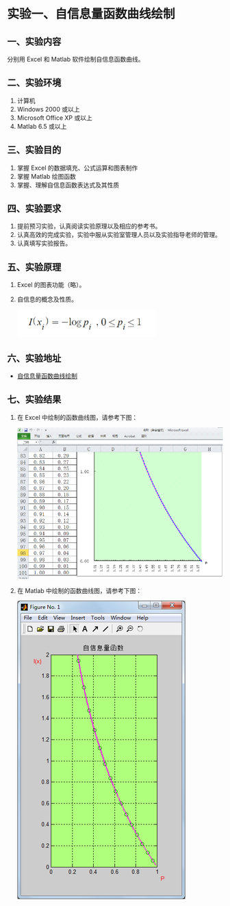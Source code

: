 # 实验一、自信息量函数曲线绘制

## 一、实验内容

分别用 Excel 和 Matlab 软件绘制自信息函数曲线。

## 二、实验环境

1. 计算机
2. Windows 2000 或以上
3. Microsoft Office XP 或以上
4. Matlab 6.5 或以上

## 三、实验目的

1. 掌握 Excel 的数据填充、公式运算和图表制作
2. 掌握 Matlab 绘图函数
3. 掌握、理解自信息函数表达式及其性质

## 四、实验要求

1. 提前预习实验，认真阅读实验原理以及相应的参考书。
2. 认真高效的完成实验，实验中服从实验室管理人员以及实验指导老师的管理。
3. 认真填写实验报告。

## 五、实验原理
1. Excel 的图表功能（略）。
2. 自信息的概念及性质。

    ![自信息量函数，王顶，408542507@qq.com](images/lab01-03.png)

## 六、实验地址

- [自信息量函数曲线绘制](http://info-lab.wangding.in/labs/lab01.html)

## 七、实验结果

1. 在 Excel 中绘制的函数曲线图，请参考下图：

    ![自信息量函数曲线，王顶，408542507@qq.com](images/lab01-01.png)

2. 在 Matlab 中绘制的函数曲线图，请参考下图：

    ![自信息量函数曲线，王顶，408542507@qq.com](images/lab01-02.png)

